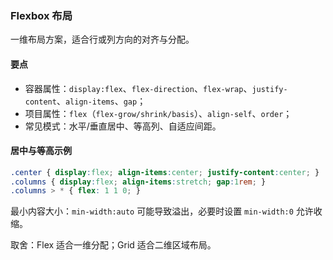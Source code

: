 ### Flexbox 布局

一维布局方案，适合行或列方向的对齐与分配。

#### 要点
- 容器属性：`display:flex`、`flex-direction`、`flex-wrap`、`justify-content`、`align-items`、`gap`；
- 项目属性：`flex`（`flex-grow/shrink/basis`）、`align-self`、`order`；
- 常见模式：水平/垂直居中、等高列、自适应间距。

#### 居中与等高示例

```css
.center { display:flex; align-items:center; justify-content:center; }
.columns { display:flex; align-items:stretch; gap:1rem; }
.columns > * { flex: 1 1 0; }
```

最小内容大小：`min-width:auto` 可能导致溢出，必要时设置 `min-width:0` 允许收缩。

取舍：Flex 适合一维分配；Grid 适合二维区域布局。
